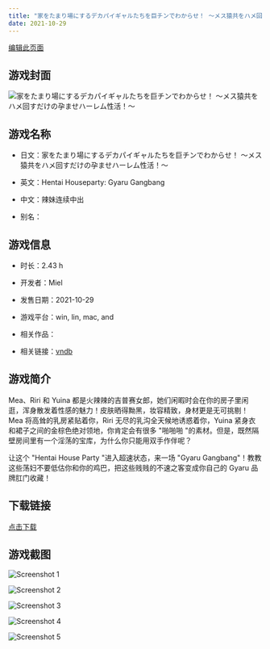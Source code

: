 ```yaml
---
title: "家をたまり場にするデカパイギャルたちを巨チンでわからせ！ ～メス猿共をハメ回すだけの孕ませハーレム性活！～"
date: 2021-10-29
---
```

[编辑此页面](https://github.com/ACG-3/ADV3-source/blob/main/source/_posts/games/%E5%AE%B6%E3%82%92%E3%81%9F%E3%81%BE%E3%82%8A%E5%A0%B4%E3%81%AB%E3%81%99%E3%82%8B%E3%83%87%E3%82%AB%E3%83%91%E3%82%A4%E3%82%AE%E3%83%A3%E3%83%AB%E3%81%9F%E3%81%A1%E3%82%92%E5%B7%A8%E3%83%81%E3%83%B3%E3%81%A7%E3%82%8F%E3%81%8B%E3%82%89%E3%81%9B%EF%BC%81%20%EF%BD%9E%E3%83%A1%E3%82%B9%E7%8C%BF%E5%85%B1%E3%82%92%E3%83%8F%E3%83%A1%E5%9B%9E%E3%81%99%E3%81%A0%E3%81%91%E3%81%AE%E5%AD%95%E3%81%BE%E3%81%9B%E3%83%8F%E3%83%BC%E3%83%AC%E3%83%A0%E6%80%A7%E6%B4%BB%EF%BC%81%EF%BD%9E.md)

## 游戏封面

![家をたまり場にするデカパイギャルたちを巨チンでわからせ！ ～メス猿共をハメ回すだけの孕ませハーレム性活！～](https%3A//pan.timero.xyz/onedrive/img_lib_001/%E5%AE%B6%E3%82%92%E3%81%9F%E3%81%BE%E3%82%8A%E5%A0%B4%E3%81%AB%E3%81%99%E3%82%8B%E3%83%87%E3%82%AB%E3%83%91%E3%82%A4%E3%82%AE%E3%83%A3%E3%83%AB%E3%81%9F%E3%81%A1%E3%82%92%E5%B7%A8%E3%83%81%E3%83%B3%E3%81%A7%E3%82%8F%E3%81%8B%E3%82%89%E3%81%9B%EF%BC%81%20%EF%BD%9E%E3%83%A1%E3%82%B9%E7%8C%BF%E5%85%B1%E3%82%92%E3%83%8F%E3%83%A1%E5%9B%9E%E3%81%99%E3%81%A0%E3%81%91%E3%81%AE%E5%AD%95%E3%81%BE%E3%81%9B%E3%83%8F%E3%83%BC%E3%83%AC%E3%83%A0%E6%80%A7%E6%B4%BB%EF%BC%81%EF%BD%9E_cover.avif)


## 游戏名称

- 日文：家をたまり場にするデカパイギャルたちを巨チンでわからせ！ ～メス猿共をハメ回すだけの孕ませハーレム性活！～
- 英文：Hentai Houseparty: Gyaru Gangbang
- 中文：辣妹连续中出

- 别名：


## 游戏信息

- 时长：2.43 h
- 开发者：Miel
- 发售日期：2021-10-29
- 游戏平台：win, lin, mac, and
- 相关作品：

- 相关链接：[vndb](https://vndb.org/v32484)


## 游戏简介

Mea、Riri 和 Yuina 都是火辣辣的吉普赛女郎，她们闲暇时会在你的房子里闲逛，浑身散发着性感的魅力！皮肤晒得黝黑，妆容精致，身材更是无可挑剔！Mea 将高耸的乳房紧贴着你，Riri 无尽的乳沟全天候地诱惑着你，Yuina 紧身衣和裙子之间的金棕色绝对领地，你肯定会有很多 "啪啪啪 "的素材。但是，既然隔壁房间里有一个淫荡的宝库，为什么你只能用双手作伴呢？

让这个 "Hentai House Party "进入超速状态，来一场 "Gyaru Gangbang"！教教这些荡妇不要低估你和你的鸡巴，把这些贱贱的不速之客变成你自己的 Gyaru 品牌肛门收藏！




## 下载链接

[点击下载](https://pan.timero.xyz/onedrive/adv_lib_001/%E5%AE%B6%E3%82%92%E3%81%9F%E3%81%BE%E3%82%8A%E5%A0%B4%E3%81%AB%E3%81%99%E3%82%8B%E3%83%87%E3%82%AB%E3%83%91%E3%82%A4%E3%82%AE%E3%83%A3%E3%83%AB%E3%81%9F%E3%81%A1%E3%82%92%E5%B7%A8%E3%83%81%E3%83%B3%E3%81%A7%E3%82%8F%E3%81%8B%E3%82%89%E3%81%9B%EF%BC%81%20%EF%BD%9E%E3%83%A1%E3%82%B9%E7%8C%BF%E5%85%B1%E3%82%92%E3%83%8F%E3%83%A1%E5%9B%9E%E3%81%99%E3%81%A0%E3%81%91%E3%81%AE%E5%AD%95%E3%81%BE%E3%81%9B%E3%83%8F%E3%83%BC%E3%83%AC%E3%83%A0%E6%80%A7%E6%B4%BB%EF%BC%81%EF%BD%9E)


## 游戏截图


![Screenshot 1](https%3A//pan.timero.xyz/onedrive/img_lib_001/%E5%AE%B6%E3%82%92%E3%81%9F%E3%81%BE%E3%82%8A%E5%A0%B4%E3%81%AB%E3%81%99%E3%82%8B%E3%83%87%E3%82%AB%E3%83%91%E3%82%A4%E3%82%AE%E3%83%A3%E3%83%AB%E3%81%9F%E3%81%A1%E3%82%92%E5%B7%A8%E3%83%81%E3%83%B3%E3%81%A7%E3%82%8F%E3%81%8B%E3%82%89%E3%81%9B%EF%BC%81%20%EF%BD%9E%E3%83%A1%E3%82%B9%E7%8C%BF%E5%85%B1%E3%82%92%E3%83%8F%E3%83%A1%E5%9B%9E%E3%81%99%E3%81%A0%E3%81%91%E3%81%AE%E5%AD%95%E3%81%BE%E3%81%9B%E3%83%8F%E3%83%BC%E3%83%AC%E3%83%A0%E6%80%A7%E6%B4%BB%EF%BC%81%EF%BD%9E_Screenshot_1.avif)

![Screenshot 2](https%3A//pan.timero.xyz/onedrive/img_lib_001/%E5%AE%B6%E3%82%92%E3%81%9F%E3%81%BE%E3%82%8A%E5%A0%B4%E3%81%AB%E3%81%99%E3%82%8B%E3%83%87%E3%82%AB%E3%83%91%E3%82%A4%E3%82%AE%E3%83%A3%E3%83%AB%E3%81%9F%E3%81%A1%E3%82%92%E5%B7%A8%E3%83%81%E3%83%B3%E3%81%A7%E3%82%8F%E3%81%8B%E3%82%89%E3%81%9B%EF%BC%81%20%EF%BD%9E%E3%83%A1%E3%82%B9%E7%8C%BF%E5%85%B1%E3%82%92%E3%83%8F%E3%83%A1%E5%9B%9E%E3%81%99%E3%81%A0%E3%81%91%E3%81%AE%E5%AD%95%E3%81%BE%E3%81%9B%E3%83%8F%E3%83%BC%E3%83%AC%E3%83%A0%E6%80%A7%E6%B4%BB%EF%BC%81%EF%BD%9E_Screenshot_2.avif)

![Screenshot 3](https%3A//pan.timero.xyz/onedrive/img_lib_001/%E5%AE%B6%E3%82%92%E3%81%9F%E3%81%BE%E3%82%8A%E5%A0%B4%E3%81%AB%E3%81%99%E3%82%8B%E3%83%87%E3%82%AB%E3%83%91%E3%82%A4%E3%82%AE%E3%83%A3%E3%83%AB%E3%81%9F%E3%81%A1%E3%82%92%E5%B7%A8%E3%83%81%E3%83%B3%E3%81%A7%E3%82%8F%E3%81%8B%E3%82%89%E3%81%9B%EF%BC%81%20%EF%BD%9E%E3%83%A1%E3%82%B9%E7%8C%BF%E5%85%B1%E3%82%92%E3%83%8F%E3%83%A1%E5%9B%9E%E3%81%99%E3%81%A0%E3%81%91%E3%81%AE%E5%AD%95%E3%81%BE%E3%81%9B%E3%83%8F%E3%83%BC%E3%83%AC%E3%83%A0%E6%80%A7%E6%B4%BB%EF%BC%81%EF%BD%9E_Screenshot_3.avif)

![Screenshot 4](https%3A//pan.timero.xyz/onedrive/img_lib_001/%E5%AE%B6%E3%82%92%E3%81%9F%E3%81%BE%E3%82%8A%E5%A0%B4%E3%81%AB%E3%81%99%E3%82%8B%E3%83%87%E3%82%AB%E3%83%91%E3%82%A4%E3%82%AE%E3%83%A3%E3%83%AB%E3%81%9F%E3%81%A1%E3%82%92%E5%B7%A8%E3%83%81%E3%83%B3%E3%81%A7%E3%82%8F%E3%81%8B%E3%82%89%E3%81%9B%EF%BC%81%20%EF%BD%9E%E3%83%A1%E3%82%B9%E7%8C%BF%E5%85%B1%E3%82%92%E3%83%8F%E3%83%A1%E5%9B%9E%E3%81%99%E3%81%A0%E3%81%91%E3%81%AE%E5%AD%95%E3%81%BE%E3%81%9B%E3%83%8F%E3%83%BC%E3%83%AC%E3%83%A0%E6%80%A7%E6%B4%BB%EF%BC%81%EF%BD%9E_Screenshot_4.avif)

![Screenshot 5](https%3A//pan.timero.xyz/onedrive/img_lib_001/%E5%AE%B6%E3%82%92%E3%81%9F%E3%81%BE%E3%82%8A%E5%A0%B4%E3%81%AB%E3%81%99%E3%82%8B%E3%83%87%E3%82%AB%E3%83%91%E3%82%A4%E3%82%AE%E3%83%A3%E3%83%AB%E3%81%9F%E3%81%A1%E3%82%92%E5%B7%A8%E3%83%81%E3%83%B3%E3%81%A7%E3%82%8F%E3%81%8B%E3%82%89%E3%81%9B%EF%BC%81%20%EF%BD%9E%E3%83%A1%E3%82%B9%E7%8C%BF%E5%85%B1%E3%82%92%E3%83%8F%E3%83%A1%E5%9B%9E%E3%81%99%E3%81%A0%E3%81%91%E3%81%AE%E5%AD%95%E3%81%BE%E3%81%9B%E3%83%8F%E3%83%BC%E3%83%AC%E3%83%A0%E6%80%A7%E6%B4%BB%EF%BC%81%EF%BD%9E_Screenshot_5.avif)

